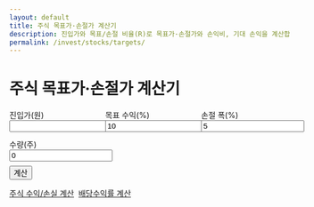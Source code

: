 ```yaml
---
layout: default
title: 주식 목표가·손절가 계산기
description: 진입가와 목표/손절 비율(R)로 목표가·손절가와 손익비, 기대 손익을 계산합니다.
permalink: /invest/stocks/targets/
---
```


# 주식 목표가·손절가 계산기

<form id="tgt" onsubmit="event.preventDefault();tgtCalc();">
  <div style="display:grid;grid-template-columns:repeat(3,minmax(0,1fr));gap:12px">
    <label>진입가(원) <input type="number" id="ent" required></label>
    <label>목표 수익(%) <input type="number" id="tp" step="0.1" value="10"></label>
    <label>손절 폭(%) <input type="number" id="sl" step="0.1" value="5"></label>
    <label>수량(주) <input type="number" id="qty" value="0"></label>
  </div>
  <button class="btn" style="margin-top:8px">계산</button>
</form>

<div id="tgt-out" class="result-box"></div>

<div class="btn-row" style="display:flex;gap:8px;flex-wrap:wrap;margin-top:14px">
  <a class="btn" href="/invest/stocks/pnl/">주식 수익/손실 계산</a>
  <a class="btn ghost" href="/invest/stocks/dividend-yield/">배당수익률 계산</a>
</div>

<script>
const f3 = n => (Math.round(n)).toLocaleString('ko-KR');
function tgtCalc(){
  const ent=Number(document.getElementById('ent').value)||0;
  const tp =(Number(document.getElementById('tp').value)||0)/100;
  const sl =(Number(document.getElementById('sl').value)||0)/100;
  const qty=Number(document.getElementById('qty').value)||0;
  if (!(ent>0)){ alert('진입가를 입력하세요.'); return; }
  const tgt = ent*(1+tp);
  const stop= ent*(1-sl);
  const rr = tp/sl || 0;
  const expGain = qty>0 ? (tgt-ent)*qty : 0;
  const expLoss = qty>0 ? (ent-stop)*qty : 0;
  document.getElementById('tgt-out').classList.add('show');
  document.getElementById('tgt-out').innerHTML = `
    <div class="card p-3"><div class="title">결과</div>
      <ul>
        <li>목표가: ${f3(tgt)} 원</li>
        <li>손절가: ${f3(stop)} 원</li>
        <li>손익비(R:R): ${rr.toFixed(2)} : 1</li>
        ${qty>0?`<li>예상 이익: ${f3(expGain)} 원 / 예상 손실: ${f3(expLoss)} 원</li>`:''}
      </ul>
    </div>`;
}
</script>

<script type="application/ld+json">
{
  "@context":"https://schema.org","@type":"BreadcrumbList",
  "itemListElement":[
    {"@type":"ListItem","position":1,"name":"투자 계산기 모음","item":"https://calculator.khaistory.com/invest/"},
    {"@type":"ListItem","position":2,"name":"주식 목표가·손절가 계산기","item":"https://calculator.khaistory.com/invest/stocks/targets/"}
  ]
}
</script>
<script type="application/ld+json">
{
  "@context":"https://schema.org","@type":"FAQPage",
  "mainEntity":[
    {"@type":"Question","name":"손익비(R:R)는 무엇인가요?","acceptedAnswer":{"@type":"Answer","text":"목표수익률 ÷ 손절률로 계산되며, 2:1이면 기대수익이 기대손실의 2배를 의미합니다."}},
    {"@type":"Question","name":"수량을 입력하면 무엇이 달라지나요?","acceptedAnswer":{"@type":"Answer","text":"예상 이익/손실 금액(원)을 함께 표시해 포지션 크기 의사결정에 도움을 줍니다."}}
  ]
}
</script>

